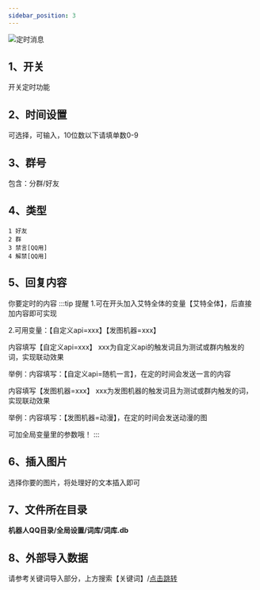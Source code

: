 ```yaml
---
sidebar_position: 3
---
```

![定时消息](/img/doc/高级功能/高级首页/定时消息.png)

## 1、开关
开关定时功能

## 2、时间设置
可选择，可输入，10位数以下请填单数0-9

## 3、群号
包含：分群/好友

## 4、类型
~~~
1 好友
2 群
3 禁言[QQ用]
4 解禁[QQ用]
~~~

## 5、回复内容
你要定时的内容
:::tip 提醒
1.可在开头加入艾特全体的变量【艾特全体】，后直接加内容即可实现

2.可用变量：【自定义api=xxx】【发图机器=xxx】

  内容填写【自定义api=xxx】 xxx为自定义api的触发词且为测试或群内触发的词，实现联动效果
  
举例：内容填写：【自定义api=随机一言】，在定的时间会发送一言的内容

内容填写【发图机器=xxx】 xxx为发图机器的触发词且为测试或群内触发的词，实现联动效果

举例：内容填写：【发图机器=动漫】，在定的时间会发送动漫的图

可加全局变量里的参数哦！
:::

## 6、插入图片
选择你要的图片，将处理好的文本插入即可

## 7、文件所在目录
**机器人QQ目录/全局设置/词库/词库.db**

## 8、外部导入数据
 请参考关键词导入部分，上方搜索【关键词】/[点击跳转](https://kyle.kylenb.top/docs/群管及娱乐/功能-关键词回复)